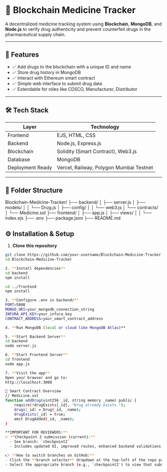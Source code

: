 # 🧪 Blockchain Medicine Tracker

A decentralized medicine tracking system using **Blockchain**, **MongoDB**, and **Node.js** to verify drug authenticity and prevent counterfeit drugs in the pharmaceutical supply chain.

---

## 🚀 Features

- ✅ Add drugs to the blockchain with a unique ID and name
- ✅ Store drug history in MongoDB
- ✅ Interact with Ethereum smart contract
- ✅ Simple web interface to submit drug data
- ✅ Extendable for roles like CDSCO, Manufacturer, Distributor

---

## 🛠️ Tech Stack

| Layer           | Technology              |
|----------------|--------------------------|
| Frontend        | EJS, HTML, CSS           |
| Backend         | Node.js, Express.js      |
| Blockchain      | Solidity (Smart Contract), Web3.js |
| Database        | MongoDB                  |
| Deployment Ready | Vercel, Railway, Polygon Mumbai Testnet |

---

## 📂 Folder Structure
Blockchain-Medicine-Tracker/
├── backend/
│ ├── server.js
│ ├── models/
│ │ └── Drug.js
│ ├── config/
│ │ └── web3.js
│ └── contracts/
│ └── Medicine.sol
├── frontend/
│ ├── app.js
│ ├── views/
│ │ └── index.ejs
├── .env
├── package.json
├── README.md

## ⚙️ Installation & Setup

1. **Clone this repository**
```bash
git clone https://github.com/your-username/Blockchain-Medicine-Tracker.git
cd Blockchain-Medicine-Tracker

2. **Install dependencies**
cd backend
npm install

cd ../frontend
npm install

3. **Configure .env in backend/**
PORT=5000
MONGO_URI=your_mongodb_connection_string
INFURA_API_KEY=your_infura_key
CONTRACT_ADDRESS=your_smart_contract_address

4. **Run MongoDB (local or cloud like MongoDB Atlas)**

5. **Start Backend Server**
cd backend
node server.js

6. **Start Frontend Server**
cd frontend
node app.js

7. **Visit the app**
Open your browser and go to:
http://localhost:3000

🔗 Smart Contract Overview
// Medicine.sol
function addDrug(uint256 _id, string memory _name) public {
    require(!drugExists[_id], "Drug already exists.");
    drugs[_id] = Drug(_id, _name);
    drugExists[_id] = true;
    emit DrugAdded(_id, _name);
}

**IMPORTANT FOR REVIEWERS:**
✅ **Checkpoint 2 submission (current):**  
  - See branch: `checkpoint2`
  - Includes updated UI, improved routes, enhanced backend validations, better smart contract interaction, and more detailed supply chain role preparation

👉 **How to switch branches on GitHub:**  
- Click the **branch selector** dropdown at the top-left of the repo page.  
- Select the appropriate branch (e.g., `checkpoint2`) to view that submission.


